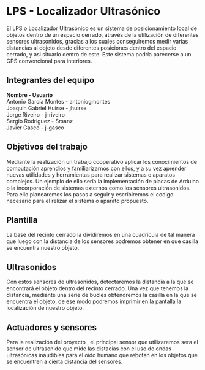 # LPS - Localizador Ultrasónico

El LPS o Localizador Ultrasónico es un sistema de posicionamiento local de objetos dentro de un espacio cerrado, através de la utilización
de diferentes sensores ultrasonidos, gracias a los cuales conseguiremos medir varias distancias al objeto desde diferentes posiciones
dentro del espacio cerrado, y asi situarlo dentro de este. Este sistema podría parecerse a un GPS convencional para interiores.

## Integrantes del equipo
<strong>Nombre            -            Usuario</strong>
<br />Antonio García Montes - antoniogmontes
<br />Joaquín Gabriel Huirse - jhuirse
<br />Jorge Riveiro - j-riveiro
<br />Sergio Rodriguez - Srsanz
<br />Javier Gasco - j-gasco


## Objetivos del trabajo

Mediante la realización un trabajo cooperativo aplicar los conocimientos de computación aprendios y familiarizarnos con ellos, y a su
vez aprender nuevas utilidades y herramientas para realizar sistemas o aparatos complejos. Un ejemplo de ello sería la implementación 
de placas de Arduino o la incorporación de sistemas externos como los sensores ultrasonidos.
Para ello planearemos los pasos a seguir y escribiremos el codigo necesario para el relizar el sistema o aparato propuesto.

## Plantilla

La base del recinto cerrado la dividiremos en una cuadrícula de tal manera que luego con la distancia de los sensores podremos obtener 
en que casilla se encuentra nuestro objeto.

## Ultrasonidos

Con estos sensores de ultrasonidos, detectaremos la distancia a la que se encontrará el objeto dentro del recinto cerrado. Una vez
que tenemos la distancia, mediante una serie de bucles obtendremos la casilla en la que se encuentra el objeto, de ese modo podremos 
imprimir en la pantalla la localización de nuestro objeto. 

## Actuadores y sensores

Para la realización del proyecto , el principal sensor que  utilizaremos sera el sensor de ultrasonido que mide las distacias con el uso de  ondas ultrasónicas inaudibles para el oido humano que rebotan en los objetos que se encuentren a cierta distancia  del sensores.

